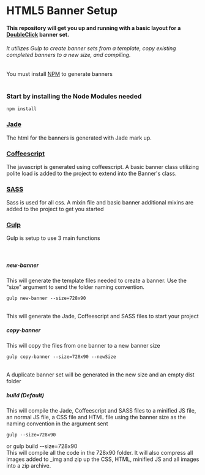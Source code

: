 # HTML5 Banner Setup<br/>

#### This repository will get you up and running with a basic layout for a <a href="https://www.doubleclickbygoogle.com/" target="_blank">DoubleClick</a> banner set.
###### It utilizes Gulp to create banner sets from a template, copy existing completed banners to a new size, and compiling.

You must install <a href="https://www.npmjs.com" target="_blank">NPM</a> to generate banners<br/><br/>

### Start by installing the Node Modules needed

    npm install

### <a href="http://sass-lang.com/" target="_blank">Jade</a><br/>

The html for the banners is generated with Jade mark up.

### <a href="http://coffeescript.org/" target="_blank">Coffeescript</a><br/>

The javascript is generated using coffeescript.  A basic banner class utilizing polite load is added to the project to extend into the Banner's class.

### <a href="http://sass-lang.com//" target="_blank">SASS</a><br/>

Sass is used for all css.  A mixin file and basic banner additional mixins are added to the project to get you started

### <a href="http://sass-lang.com//" target="_blank">Gulp</a><br/>

Gulp is setup to use 3 main functions<br/><br/><br/>

##### new-banner<br/>
This will generate the template files needed to create a banner.  Use the "size" argument to send the folder naming convention.

    gulp new-banner --size=728x90
    
<br/>
This will generate the Jade, Coffeescript and SASS files to start your project

##### copy-banner<br/>
This will copy the files from one banner to a new banner size

    gulp copy-banner --size=728x90 --newSize
    
<br/>
A duplicate banner set will be generated in the new size and an empty dist folder

##### build (Default)<br/>
This will compile the Jade, Coffeescript and SASS files to a minified JS file, an normal JS file, a CSS file and HTML file using the banner size as the naming convention in the argument sent

    gulp --size=728x90
or
    gulp build --size=728x90
<br/>
This will compile all the code in the 728x90 folder.  It will also compress all images added to _img and zip up the CSS, HTML, minified JS and all images into a zip archive.